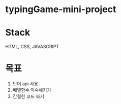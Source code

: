 # typingGame-mini-project
# Stack
HTML, CSS, JAVASCRIPT

# 목표
1. 단어 api 사용
2. 배열함수 익숙해지기
3. 간결한 코드 짜기

